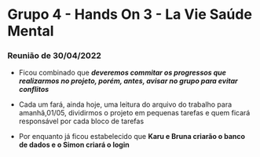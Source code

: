 # Grupo 4 - Hands On 3 - La Vie Saúde Mental

### Reunião de 30/04/2022

- Ficou combinado que ***deveremos commitar os progressos que realizarmos no projeto, porém, antes, avisar no grupo para evitar conflitos***

- Cada um fará, ainda hoje, uma leitura do arquivo do trabalho para amanhã,01/05, dividirmos o projeto em pequenas tarefas e quem ficará responsável por cada bloco de tarefas

- Por enquanto já ficou estabelecido que **Karu e Bruna criarão o banco de dados e o Simon criará o login**
